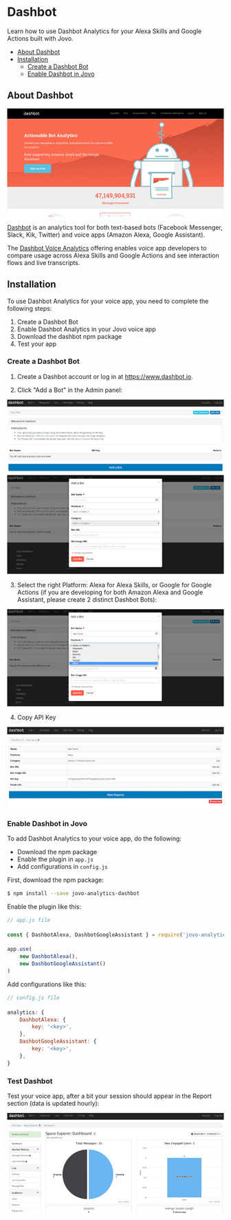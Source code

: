 # Dashbot

Learn how to use Dashbot Analytics for your Alexa Skills and Google Actions built with Jovo.

* [About Dashbot](#about-dashbot)
* [Installation](#installation)
   * [Create a Dashbot Bot](#create-a-dashbot-bot)
   * [Enable Dashbot in Jovo](#enable-dashbot-in-jovo)


## About Dashbot

![Dashbot Website](../../img/dashbot-home.jpg)

[Dashbot](https://www.dashbot.io/) is an analytics tool for both text-based bots (Facebook Messenger, Slack, Kik, Twitter) and voice apps (Amazon Alexa, Google Assistant).

The [Dashbot Voice Analytics](https://www.dashbot.io/voice) offering enables voice app developers to compare usage across Alexa Skills and Google Actions and see interaction flows and live transcripts.

## Installation

To use Dashbot Analytics for your voice app, you need to complete the following steps:

1. Create a Dashbot Bot
2. Enable Dashbot Analytics in your Jovo voice app
3. Download the dashbot npm package
4. Test your app

### Create a Dashbot Bot

1. Create a Dashbot account or log in at https://www.dashbot.io.

2. Click "Add a Bot" in the Admin panel:

![Dashbot Add a Bot](../../img/dashbot-add-bot.jpg)
![Dashbot Add a Bot Step 2](../../img/dashbot-add-bot2.jpg)

3. Select the right Platform: Alexa for Alexa Skills, or Google for Google Actions (if you are developing for both Amazon Alexa and Google Assistant, please create 2 distinct Dashbot Bots):

![Dashbot Select Platform](../../img/dashbot-select-platform.jpg)

4. Copy API Key

![Dashbot Copy API Key](../../img/dashbot-api-key.jpg)

### Enable Dashbot in Jovo

To add Dashbot Analytics to your voice app, do the following:

* Download the npm package
* Enable the plugin in `app.js`
* Add configurations in `config.js`

First, download the npm package:

```sh
$ npm install --save jovo-analytics-dashbot
```

Enable the plugin like this:

```javascript
// app.js file

const { DashbotAlexa, DashbotGoogleAssistant } = require('jovo-analytics-dashbot');

app.use(
    new DashbotAlexa(),
    new DashbotGoogleAssistant()
)
```

Add configurations like this:

```javascript
// config.js file

analytics: {
    DashbotAlexa: {
        key: '<key>',
    },
    DashbotGoogleAssistant: {
        key: '<key>',
    },
}
```

### Test Dashbot

Test your voice app, after a bit your session should appear in the Report section (data is updated hourly):

![Dashbot Test](../../img/dashbot-test.jpg)



<!--[metadata]: {"description": "Add Dashbot Analytics to your Alexa Skills and Google Actions with Jovo",
"route": "analytics/dashbot" }-->
